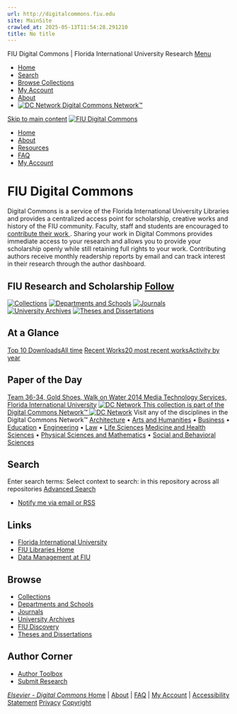 ```yaml
---
url: http://digitalcommons.fiu.edu
site: MainSite
crawled_at: 2025-05-13T11:54:28.291210
title: No title
---
```


FIU Digital Commons | Florida International University Research  [Menu](https://digitalcommons.fiu.edu/)
  * [Home](https://digitalcommons.fiu.edu "Home")
  * [ Search](https://digitalcommons.fiu.edu/do/search/advanced/ "Search")
  * [Browse Collections](https://digitalcommons.fiu.edu/communities.html "Browse")
  * [My Account](https://digitalcommons.fiu.edu/cgi/myaccount.cgi?context= "My Account")
  * [About](https://digitalcommons.fiu.edu/about.html "About")
  * [![DC Network](https://digitalcommons.fiu.edu/assets/md5images/8e240588cf8cd3a028768d4294acd7d3.png) Digital Commons Network™](https://network.bepress.com "Digital Commons Network")


[Skip to main content](https://digitalcommons.fiu.edu/#main)
[ ![FIU Digital Commons](https://digitalcommons.fiu.edu/assets/md5images/8566e14f5f0f48096f754346f7e23884.png) ](https://digitalcommons.fiu.edu "FIU Digital Commons")
  * [Home](https://digitalcommons.fiu.edu "Home")
  * [About](https://digitalcommons.fiu.edu/about.html "About")
  * [Resources](https://digitalcommons.fiu.edu/resources.html "Resources")
  * [FAQ](https://digitalcommons.fiu.edu/faq.html "FAQ")
  * [My Account](https://digitalcommons.fiu.edu/cgi/myaccount.cgi?context= "My Account")


# FIU Digital Commons
Digital Commons is a service of the Florida International University Libraries and provides a centralized access point for scholarship, creative works and history of the FIU community. Faculty, staff and students are encouraged to [ contribute their work ](https://digitalcommons.fiu.edu/submit_research.html).
Sharing your work in Digital Commons provides immediate access to your research and allows you to provide your scholarship openly while still retaining full rights to your work. Contributing authors receive monthly readership reports by email and can track interest in their research through the author dashboard. 
## FIU Research and Scholarship  [Follow](https://network.bepress.com/api/follow/subscribe?institution=OTZiM2U4NDU4MWI4YWRlZg%3D%3D&format=html "Follow FIU Digital Commons")
[![Collections](https://digitalcommons.fiu.edu/assets/md5images/2abd5aed0c665d5ad68b4bcf49c5c8b0.gif)](https://digitalcommons.fiu.edu/communities.html) [![Departments and Schools](https://digitalcommons.fiu.edu/assets/md5images/5eda0ecdd54e28e851db350f6762bb11.gif)](https://digitalcommons.fiu.edu/departments.html) [![Journals](https://digitalcommons.fiu.edu/assets/md5images/27fcf12442830374513a6dece898dc1b.gif)](https://digitalcommons.fiu.edu/peer_review_list.html) [![University Archives](https://digitalcommons.fiu.edu/assets/md5images/084b4c413ba0b077a3960c8652db29f1.gif)](https://digitalcommons.fiu.edu/spcua/) [![Theses and Dissertations](https://digitalcommons.fiu.edu/assets/md5images/40047b152d4e40f886da9884604ed459.gif)](https://digitalcommons.fiu.edu/etd/)
## At a Glance
[Top 10 DownloadsAll time](https://digitalcommons.fiu.edu/topdownloads.html) [Recent Works20 most recent works](https://digitalcommons.fiu.edu/recent_additions.html)[Activity by year](https://digitalcommons.fiu.edu/activity.html)
## Paper of the Day
[Team 36-34, Gold Shoes, Walk on Water 2014 Media Technology Services, Florida International University](https://digitalcommons.fiu.edu/wow/2014/2014-all/109 "Published in Walk on Water")
[ ![DC Network](https://digitalcommons.fiu.edu/assets/md5images/8e240588cf8cd3a028768d4294acd7d3.png) This collection is part of the Digital Commons Network™ ](https://network.bepress.com)
[![DC Network](https://digitalcommons.fiu.edu/assets/md5images/8e240588cf8cd3a028768d4294acd7d3.png)](https://network.bepress.com)
Visit any of the disciplines in the Digital Commons Network™
[Architecture](https://network.bepress.com/architecture "Architecture") • [Arts and Humanities](https://network.bepress.com/arts-and-humanities "Arts and Humanities") • [Business](https://network.bepress.com/business "Business") • [Education](https://network.bepress.com/education "Education") • [Engineering](https://network.bepress.com/engineering "Engineering") • [Law](https://network.bepress.com/law "Law") • [Life Sciences](https://network.bepress.com/life-sciences "Life Sciences") [Medicine and Health Sciences](https://network.bepress.com/medicine-and-health-sciences "Medicine and Health Sciences") • [Physical Sciences and Mathematics](https://network.bepress.com/physical-sciences-and-mathematics "Physical Sciences and Mathematics") • [Social and Behavioral Sciences](https://network.bepress.com/social-and-behavioral-sciences "Social and Behavioral Sciences")
## Search
Enter search terms:  Select context to search: 
in this repository across all repositories
[ Advanced Search ](https://digitalcommons.fiu.edu/do/search/advanced/?fq=virtual_ancestor_link:%22https://digitalcommons.fiu.edu%22)
  * [ Notify me via email or RSS ](https://digitalcommons.fiu.edu/announcements.html "Email or RSS Notifications")


## Links
  * [Florida International University](http://www.fiu.edu/ "Florida International University")
  * [FIU Libraries Home](http://library.fiu.edu/ "FIU Libraries")
  * [Data Management at FIU](http://rdm.fiu.edu/dataverse/)


## Browse
  * [Collections](https://digitalcommons.fiu.edu/communities.html "Browse by Collections")
  * [Departments and Schools](https://digitalcommons.fiu.edu/departments.html)
  * [Journals](https://digitalcommons.fiu.edu/peer_review_list.html)
  * [University Archives](https://digitalcommons.fiu.edu/spcua/)
  * [FIU Discovery](https://discovery.fiu.edu/)
  * [Theses and Dissertations](https://digitalcommons.fiu.edu/etd/)


## Author Corner
  * [Author Toolbox](https://library.fiu.edu/fiudigitalcommons/tools)
  * [ Submit Research ](https://digitalcommons.fiu.edu/submit_research.html "Submit Research")


[ _Elsevier - Digital Commons_ ](https://www.elsevier.com/solutions/digital-commons "Elsevier - Digital Commons")
[Home](https://digitalcommons.fiu.edu "Home page") | [About](https://digitalcommons.fiu.edu/about.html "About") | [FAQ](https://digitalcommons.fiu.edu/faq.html "FAQ") | [My Account](https://digitalcommons.fiu.edu/cgi/myaccount.cgi?context= "My Account Page") | [Accessibility Statement](https://digitalcommons.fiu.edu/accessibility.html "Accessibility Statement")
[Privacy](https://www.elsevier.com/legal/privacy-policy "Privacy Policy") [Copyright](https://www.elsevier.com/legal/elsevier-website-terms-and-conditions "Copyright Policy")
